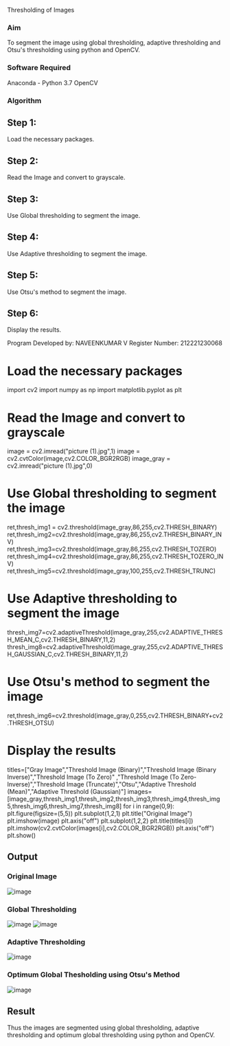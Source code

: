 Thresholding of Images
### Aim
To segment the image using global thresholding, adaptive thresholding and Otsu's thresholding using python and OpenCV.

### Software Required
Anaconda - Python 3.7
OpenCV
### Algorithm
## Step 1:
Load the necessary packages.

## Step 2:
Read the Image and convert to grayscale.

## Step 3:
Use Global thresholding to segment the image.

## Step 4:
Use Adaptive thresholding to segment the image.

## Step 5:
Use Otsu's method to segment the image.

## Step 6:
Display the results.

Program
Developed by: NAVEENKUMAR V
Register Number: 212221230068
# Load the necessary packages
import cv2
import numpy as np
import matplotlib.pyplot as plt

# Read the Image and convert to grayscale
image = cv2.imread("picture (1).jpg",1)
image = cv2.cvtColor(image,cv2.COLOR_BGR2RGB)
image_gray = cv2.imread("picture (1).jpg",0)

# Use Global thresholding to segment the image
ret,thresh_img1 = cv2.threshold(image_gray,86,255,cv2.THRESH_BINARY)
ret,thresh_img2=cv2.threshold(image_gray,86,255,cv2.THRESH_BINARY_INV)
ret,thresh_img3=cv2.threshold(image_gray,86,255,cv2.THRESH_TOZERO)
ret,thresh_img4=cv2.threshold(image_gray,86,255,cv2.THRESH_TOZERO_INV)
ret,thresh_img5=cv2.threshold(image_gray,100,255,cv2.THRESH_TRUNC)

# Use Adaptive thresholding to segment the image
thresh_img7=cv2.adaptiveThreshold(image_gray,255,cv2.ADAPTIVE_THRESH_MEAN_C,cv2.THRESH_BINARY,11,2)
thresh_img8=cv2.adaptiveThreshold(image_gray,255,cv2.ADAPTIVE_THRESH_GAUSSIAN_C,cv2.THRESH_BINARY,11,2)

# Use Otsu's method to segment the image 
ret,thresh_img6=cv2.threshold(image_gray,0,255,cv2.THRESH_BINARY+cv2.THRESH_OTSU)

# Display the results
titles=["Gray Image","Threshold Image (Binary)","Threshold Image (Binary Inverse)","Threshold Image (To Zero)"
       ,"Threshold Image (To Zero-Inverse)","Threshold Image (Truncate)","Otsu","Adaptive Threshold (Mean)","Adaptive Threshold (Gaussian)"]
images=[image_gray,thresh_img1,thresh_img2,thresh_img3,thresh_img4,thresh_img5,thresh_img6,thresh_img7,thresh_img8]
for i in range(0,9):
    plt.figure(figsize=(5,5))
    plt.subplot(1,2,1)
    plt.title("Original Image")    plt.imshow(image)
    plt.axis("off")
    plt.subplot(1,2,2)
    plt.title(titles[i])
    plt.imshow(cv2.cvtColor(images[i],cv2.COLOR_BGR2RGB))
    plt.axis("off")
    plt.show()
## Output

### Original Image
![image](https://github.com/Naveenvetrivel/Thresholding/assets/94165322/f78c686f-9c21-4bf5-898f-75a4ca6a6946)


### Global Thresholding
![image](https://github.com/Naveenvetrivel/Thresholding/assets/94165322/4652e939-058d-4698-900b-57ad906ca556)
![image](https://github.com/Naveenvetrivel/Thresholding/assets/94165322/21b78712-c9be-47b5-80d2-b2357f4356cb)

### Adaptive Thresholding
![image](https://github.com/Naveenvetrivel/Thresholding/assets/94165322/07de74ed-6cbb-47f0-a4a1-1b5bcd11cd88)


### Optimum Global Thesholding using Otsu's Method
![image](https://github.com/Naveenvetrivel/Thresholding/assets/94165322/cee290fb-a7e7-43e2-97af-ee6597156e7c)



## Result
Thus the images are segmented using global thresholding, adaptive thresholding and optimum global thresholding using python and OpenCV.

